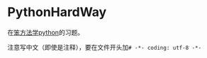 PythonHardWay
=============
在[笨方法学python](http://learnpythonthehardway.org/book)的习题。


注意写中文（即使是注释），要在文件开头加`# -*- coding: utf-8 -*-`

